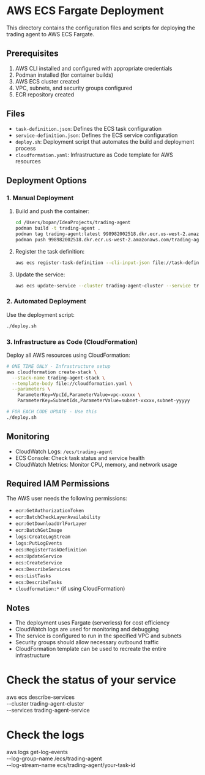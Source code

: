 # AWS ECS Fargate Deployment

This directory contains the configuration files and scripts for deploying the trading agent to AWS ECS Fargate.

## Prerequisites

1. AWS CLI installed and configured with appropriate credentials
2. Podman installed (for container builds)
3. AWS ECS cluster created
4. VPC, subnets, and security groups configured
5. ECR repository created

## Files

- `task-definition.json`: Defines the ECS task configuration
- `service-definition.json`: Defines the ECS service configuration
- `deploy.sh`: Deployment script that automates the build and deployment process
- `cloudformation.yaml`: Infrastructure as Code template for AWS resources

## Deployment Options

### 1. Manual Deployment

1. Build and push the container:
   ```bash
   cd /Users/bopan/IdeaProjects/trading-agent
   podman build -t trading-agent .
   podman tag trading-agent:latest 998982002518.dkr.ecr.us-west-2.amazonaws.com/trading-agent:latest
   podman push 998982002518.dkr.ecr.us-west-2.amazonaws.com/trading-agent:latest
   ```

2. Register the task definition:
   ```bash
   aws ecs register-task-definition --cli-input-json file://task-definition.json
   ```

3. Update the service:
   ```bash
   aws ecs update-service --cluster trading-agent-cluster --service trading-agent-service --force-new-deployment
   ```

### 2. Automated Deployment

Use the deployment script:
```bash
./deploy.sh
```

### 3. Infrastructure as Code (CloudFormation)

Deploy all AWS resources using CloudFormation:
```bash
# ONE TIME ONLY - Infrastructure setup
aws cloudformation create-stack \
  --stack-name trading-agent-stack \
  --template-body file://cloudformation.yaml \
  --parameters \
    ParameterKey=VpcId,ParameterValue=vpc-xxxxx \
    ParameterKey=SubnetIds,ParameterValue=subnet-xxxxx,subnet-yyyyy

# FOR EACH CODE UPDATE - Use this
./deploy.sh
```

## Monitoring

- CloudWatch Logs: `/ecs/trading-agent`
- ECS Console: Check task status and service health
- CloudWatch Metrics: Monitor CPU, memory, and network usage

## Required IAM Permissions

The AWS user needs the following permissions:
- `ecr:GetAuthorizationToken`
- `ecr:BatchCheckLayerAvailability`
- `ecr:GetDownloadUrlForLayer`
- `ecr:BatchGetImage`
- `logs:CreateLogStream`
- `logs:PutLogEvents`
- `ecs:RegisterTaskDefinition`
- `ecs:UpdateService`
- `ecs:CreateService`
- `ecs:DescribeServices`
- `ecs:ListTasks`
- `ecs:DescribeTasks`
- `cloudformation:*` (if using CloudFormation)

## Notes

- The deployment uses Fargate (serverless) for cost efficiency
- CloudWatch logs are used for monitoring and debugging
- The service is configured to run in the specified VPC and subnets
- Security groups should allow necessary outbound traffic
- CloudFormation template can be used to recreate the entire infrastructure 

# Check the status of your service
aws ecs describe-services \
  --cluster trading-agent-cluster \
  --services trading-agent-service

# Check the logs
aws logs get-log-events \
  --log-group-name /ecs/trading-agent \
  --log-stream-name ecs/trading-agent/your-task-id 